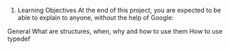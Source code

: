 1. Learning Objectives
At the end of this project, you are expected to be able to explain to anyone, without the help of Google:

General
What are structures, when, why and how to use them
How to use typedef

